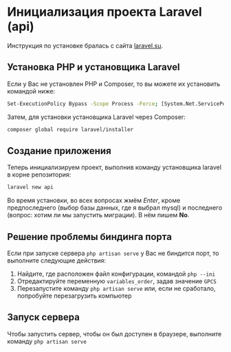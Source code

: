 # Инициализация проекта Laravel (api)
Инструкция по установке бралась с сайта [laravel.su](https://laravel.su/docs/11.x/installation).

## Установка PHP и установщика Laravel
Если у Вас не установлен PHP и Composer, то вы можете их установить командой ниже:
```sh
Set-ExecutionPolicy Bypass -Scope Process -Force; [System.Net.ServicePointManager]::SecurityProtocol = [System.Net.ServicePointManager]::SecurityProtocol -bor 3072; iex ((New-Object System.Net.WebClient).DownloadString('https://php.new/install/windows'))
```
Затем, для установки установщика Laravel через Composer:
```sh
composer global require laravel/installer
```

## Создание приложения
Теперь инициализируем проект, выполнив команду установщика laravel в корне репозитория:
```sh
laravel new api
```
Во время установки, во всех вопросах жмём *Enter*, кроме предпоследнего (выбор базы данных, где я выбрал mysql) и последнего (вопрос: хотим ли мы запустить миграции). В нём пишем **No**.

## Решение проблемы биндинга порта
Если при запуске сервера `php artisan serve` у Вас не биндится порт, то выполните следующие действия:
1. Найдите, где расположен файл конфигурации, командой `php --ini`
2. Отредактируйте переменную `variables_order`, задав значение `GPCS`
3. Перезапустите команду `php artisan serve` или, если не сработало, попробуйте перезагрузить компьютер

## Запуск сервера
Чтобы запустить сервер, чтобы он был доступен в браузере, выполните команду `php artisan serve`